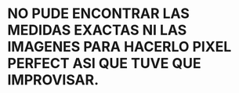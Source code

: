 # NO PUDE ENCONTRAR LAS MEDIDAS EXACTAS NI LAS IMAGENES PARA HACERLO PIXEL PERFECT ASI QUE TUVE QUE IMPROVISAR.
